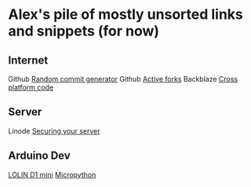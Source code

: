 # Alex's pile of mostly unsorted links and snippets (for now)

## Internet 

Github [Random commit generator](http://whatthecommit.com/)
Github [Active forks](https://techgaun.github.io/active-forks)
Backblaze [Cross platform code](https://www.backblaze.com/blog/10-rules-for-how-to-write-cross-platform-code/)

## Server
Linode [Securing your server](https://www.linode.com/docs/guides/securing-your-server/)

## Arduino Dev

[LOLIN D1 mini](https://www.wemos.cc/en/latest/d1/d1_mini.html)
[Micropython](https://docs.micropython.org/en/latest/index.html)

